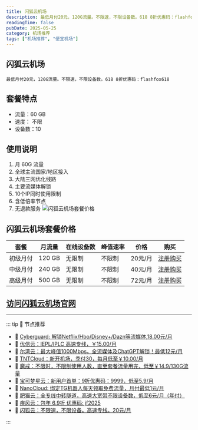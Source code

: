 ```yaml
---
title: 闪狐云机场
description: 最低月付20元，120G流量。不限速，不限设备数。618 8折优惠码：flashfox618
readingTime: false
pubDate: 2025-05-25
category: 机场推荐
tags: ["机场推荐", "便宜机场"]
---
```

## 闪狐云机场
    最低月付20元，120G流量。不限速，不限设备数。618 8折优惠码：flashfox618
## 套餐特点
- 流量：60 GB
- 速度： 不限
- 设备数：10
## 使用说明
1. 月 60G 流量
2. 全球主流国家/地区接入
3. 大陆三网优化线路
4. 主要流媒体解锁
5. 10个IP同时使用限制
6. 含低倍率节点
7. 无退款服务
![闪狐云机场套餐价格](/assets/flashfox.webp "闪狐云机场套餐价格")
## 闪狐云机场套餐价格
| 套餐 | 月流量 | 在线设备数 | 峰值速率 | 价格 | 购买 |
| --- | --- | --- | --- | --- | --- |
| 初级月付 | 120 GB | 无限制 | 不限制 | 20元/月 | [注册购买](https://inv02.ffaff.cc/register?aff=WQApz2pv) |
| 中级月付 | 240 GB | 无限制 | 不限制 | 40元/月 | [注册购买](https://inv02.ffaff.cc/register?aff=WQApz2pv) |
| 高级月付 | 500 GB | 无限制 | 不限制 | 72元/月 |  [注册购买](https://inv02.ffaff.cc/register?aff=WQApz2pv) |
[访问闪狐云机场官网](https://inv02.ffaff.cc/register?aff=WQApz2pv)
---------
---------
::: tip 🎉 节点推荐
- 🚀 [Cyberguard: 解锁Netflix/Hbo/Disney+/Dazn等流媒体,18.00元/月](https://www.cyberguard.best/#/register?code=XsreC0T5)<br>
- 🚀 [优信云：IEPL/IPLC 高速专线，￥15.00/月](https://www.优信云.com/#/register?code=JRtE5uIV)<br>
- 🚀 [尔湾云：最大峰值1000Mbps，全流媒体及ChatGPT解锁！最低12元/月](https://erwan6.net/auth/register?code=BoObCd)<br>
- 🚀 [TNTCloud：新开机场，季付30，每月低至￥10.00/月](https://haibing822.tntvipaff.cc/#/register?code=GtjJVgml)<br>
- 🚀 [魔戒：不限时，不限制使用人数，直至套餐流量用完，低至￥14.9/130G流量](https://mojie.app/#/register?code=sSdtPtLo)<br>
- 🚀 [宝可梦星云：新用户首单：9折优惠码：9999，低至5.9/月 ](https://a.suola.link/pokemon)<br>
- 🚀 [NanoCloud: 绑定TG机器人每天领取免费流量，月付最低1元/月](https://edu.uodoo.bid/auth/register?code=JMiOQDHf)<br>
- 🚀 [肥猫云：全专线中转隧道，高速大宽带不限设备数，低至6元/月（年付）](https://fchb1188.fcvipaff.cc/register?aff=X1vZd2wf)<br>
- 🚀 [疾风云：包年 6.9折 优惠码: jf2025](https://homes.tr25.cn?code=ReCm)<br>
- 🚀 [闪狐云：不限速，不限设备。高速专线。20元/月](https://inv02.ffaff.cc/register?aff=WQApz2pv)

:::
